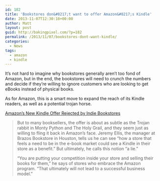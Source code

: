 ```yaml
---
id: 182
title: 'Bookstores don&#8217;t want to offer Amazon&#8217;s Kindle'
date: 2013-11-07T12:30:18+00:00
author: Matt
layout: post
guid: http://bakingpixel.com/?p=182
permalink: /2013/11/07/bookstores-dont-want-kindle/
categories:
  - News
tags:
  - amazon
  - kindle
---
```

It&#8217;s not hard to imagine why bookstores generally aren&#8217;t too fond of Amazon, but in the end, the bookstores will need to crunch the numbers and decide if they&#8217;re willing to ignore customers who are looking to get eBooks instead of physical books.

As for Amazon, this is a smart move to expand the reach of its Kindle readers, as well as a potential trojan horse.

[Amazon’s New Kindle Offer Rejected by Indie Bookstores](http://www.wired.com/business/2013/11/kindle-insults-indies/)

> But to many booksellers, the offer is about as subtle as the Trojan rabbit in Monty Python and The Holy Grail, and they seem just as willing to fling it back in Amazon’s face. Jeremy Ellis, the manager at Brazos Bookstore in Houston, tells us he can see “how a store that feels a need to be in the e-book market could see a Kindle in their store as a benefit.” But ultimately, he calls this notion “a lie.”
> 
> “You are putting your competition inside your store and selling their books for them,” he says of stores who embrace the Amazon program. “That ultimately will not lead to a successful business model.”